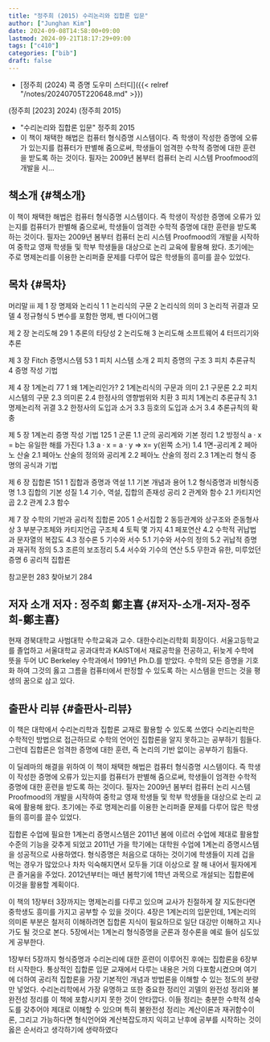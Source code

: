 ```yaml
---
title: "정주희 (2015) 수리논리와 집합론 입문"
author: ["Junghan Kim"]
date: 2024-09-08T14:58:00+09:00
lastmod: 2024-09-21T18:17:29+09:00
tags: ["c410"]
categories: ["bib"]
draft: false
---
```


-   [정주희 (2024) 콕 증명 도우미 스터디]({{< relref "/notes/20240705T220648.md" >}})

(정주희 [2023] 2024) (정주희 2015)

-   "수리논리와 집합론 입문" 정주희 2015
-   이 책이 채택한 해법은 컴퓨터 형식증명 시스템이다. 즉 학생이 작성한 증명에 오류가 있는지를 컴퓨터가 판별해 줌으로써, 학생들이 엄격한 수학적 증명에 대한 훈련을 받도록 하는 것이다. 필자는 2009년 봄부터 컴퓨터 논리 시스템 Proofmood의 개발을 시...


## 책소개 {#책소개}

이 책이 채택한 해법은 컴퓨터 형식증명 시스템이다. 즉 학생이 작성한 증명에 오류가 있는지를 컴퓨터가 판별해 줌으로써, 학생들이 엄격한 수학적 증명에 대한 훈련을 받도록 하는 것이다. 필자는 2009년 봄부터 컴퓨터 논리 시스템 Proofmood의 개발을 시작하여 중학교 영재 학생들 및 학부 학생들을 대상으로 논리 교육에 활용해 왔다. 초기에는 주로 명제논리를 이용한 논리퍼즐 문제를 다루어 많은 학생들의 흥미를 끌수 있었다.


## 목차 {#목차}

머리말 iii 제 1 장 명제와 논리식 1 1 논리식의 구문 2 논리식의 의미 3 논리적 귀결과 모델 4 정규형식 5 변수를 포함한 명제, 벤 다이어그램

제 2 장 논리도해 29 1 추론의 타당성 2 논리도해 3 논리도해 소프트웨어 4 터뜨리기와 추론

제 3 장 Fitch 증명시스템 53 1 피치 시스템 소개 2 피치 증명의 구조 3 피치 추론규칙 4 증명 작성 기법

제 4 장 1계논리 77 1 왜 1계논리인가? 2 1계논리식의 구문과 의미 2.1 구문론 2.2 피치 시스템의 구문 2.3 의미론 2.4 한정사의 영향범위와 치환 3 피치 1계논리 추론규칙 3.1 명제논리적 귀결 3.2 한정사의 도입과 소거 3.3 등호의 도입과 소거 3.4 추론규칙의 확충

제 5 장 1계논리 증명 작성 기법 125 1 군론 1.1 군의 공리계와 기본 정리 1.2 방정식 a · x = b는 유일한 해를 가진다 1.3 a · x = a · y ⇒ x= y(왼쪽 소거) 1.4 1면-공리계 2 페아노 산술 2.1 페아노 산술의 정의와 공리계 2.2 페아노 산술의 정리 2.3 1계논리 형식 증명의 공식과 기법

제 6 장 집합론 151 1 집합과 증명과 역설 1.1 기본 개념과 용어 1.2 형식증명과 비형식증명 1.3 집합의 기본 성질 1.4 기수, 역설, 집합의 존재성 공리 2 관계와 함수 2.1 카티지언곱 2.2 관계 2.3 함수

제 7 장 수학의 기반과 공리적 집합론 205 1 순서집합 2 동등관계와 상구조와 준동형사상 3 부분구조체와 카티지언곱 구조체 4 토픽 몇 가지 4.1 페포연산 4.2 수학적 귀납법과 문자열의 복잡도 4.3 정수론 5 기수와 서수 5.1 기수와 서수의 정의 5.2 귀납적 증명과 재귀적 정의 5.3 조른의 보조정리 5.4 서수와 기수의 연산 5.5 무한과 유한, 미루었던 증명 6 공리적 집합론

참고문헌 283 찾아보기 284


## 저자 소개 저자 : 정주희 鄭主喜 {#저자-소개-저자-정주희-鄭主喜}

현재 경북대학교 사범대학 수학교육과 교수. 대한수리논리학회 회장이다. 서울고등학교를 졸업하고 서울대학교 공과대학과 KAIST에서 재료공학을 전공하고, 뒤늦게 수학에 뜻을 두어 UC Berkeley 수학과에서 1991년 Ph.D.를 받았다. 수학의 모든 증명을 기호화 하여 그것의 옳고 그름을 컴퓨터에서 판정할 수 있도록 하는 시스템을 만드는 것을 평생의 꿈으로 삼고 있다.


## 출판사 리뷰 {#출판사-리뷰}

이 책은 대학에서 수리논리학과 집합론 교재로 활용할 수 있도록 쓰였다 수리논리학은 수학적인 방법으로 접근하므로 수학의 언어인 집합론을 알지 못하고는 공부하기 힘들다. 그런데 집합론은 엄격한 증명에 대한 훈련, 즉 논리의 기반 없이는 공부하기 힘들다.

이 딜레마의 해결을 위하여 이 책이 채택한 해법은 컴퓨터 형식증명 시스템이다. 즉 학생이 작성한 증명에 오류가 있는지를 컴퓨터가 판별해 줌으로써, 학생들이 엄격한 수학적 증명에 대한 훈련을 받도록 하는 것이다. 필자는 2009년 봄부터 컴퓨터 논리 시스템 Proofmood의 개발을 시작하여 중학교 영재 학생들 및 학부 학생들을 대상으로 논리 교육에 활용해 왔다. 초기에는 주로 명제논리를 이용한 논리퍼즐 문제를 다루어 많은 학생들의 흥미를 끌수 있었다.

집합론 수업에 필요한 1계논리 증명시스템은 2011년 봄에 이르러 수업에 제대로 활용할 수준의 기능을 갖추게 되었고 2011년 가을 학기에는 대학원 수업에 1계논리 증명시스템을 성공적으로 사용하였다. 형식증명은 처음으로 대하는 것이기에 학생들이 지레 겁을 먹는 경우가 많았으나 차차 익숙해지면서 모두들 기대 이상으로 잘 해 내어서 필자에게 큰 즐거움을 주었다. 2012년부터는 매년 봄학기에 1학년 과목으로 개설되는 집합론에 이것을 활용할 계획이다.

이 책의 1장부터 3장까지는 명제논리를 다루고 있으며 교사가 친절하게 잘 지도한다면 중학생도 흥미를 가지고 공부할 수 있을 것이다. 4장은 1계논리의 입문인데, 1계논리의 의미론 부분은 철저히 이해하려면 집합론 지식이 필요하므로 일단 대강만 이해하고 지나가도 될 것으로 본다. 5장에서는 1계논리 형식증명을 군론과 정수론을 예로 들어 심도있게 공부한다.

1장부터 5장까지 형식증명과 수리논리에 대한 훈련이 이루어진 후에는 집합론을 6장부터 시작한다. 통상적인 집합론 입문 교재에서 다루는 내용은 거의 다포함시켰으며 여기에 더하여 공리적 집합론을 가장 기본적인 개념과 방법론을 이해할 수 있는 정도의 분량만 넣었다. 수리논리학에서 가장 유명하고 또한 중요한 정리인 괴델의 완전성 정리와 불완전성 정리를 이 책에 포함시키지 못한 것이 안타깝다. 이들 정리는 충분한 수학적 성숙도를 갖추어야 제대로 이해할 수 있으며 특히 불완전성 정리는 계산이론과 재귀함수이론, 그리고 가능하다면 형식언어와 계산복잡도까지 익히고 난후에 공부를 시작하는 것이 옳은 순서라고 생각하기에 생략하였다
